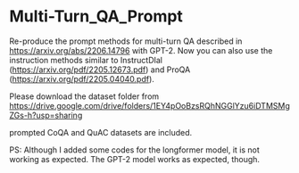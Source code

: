 # Multi-Turn_QA_Prompt

Re-produce the prompt methods for multi-turn QA described in https://arxiv.org/abs/2206.14796 with GPT-2. Now you can also use the instruction methods similar to InstructDIal (https://arxiv.org/pdf/2205.12673.pdf) and ProQA (https://arxiv.org/pdf/2205.04040.pdf).

Please download the dataset folder from https://drive.google.com/drive/folders/1EY4pOoBzsRQhNGGlYzu6iDTMSMgZGs-h?usp=sharing

prompted CoQA and QuAC datasets are included.

PS: Although I added some codes for the longformer model, it is not working as expected. The GPT-2 model works as expected, though.
